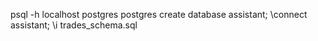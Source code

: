 psql -h localhost postgres postgres 
create database assistant;
\connect assistant;
\i trades_schema.sql 
